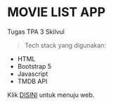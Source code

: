 # MOVIE LIST APP

Tugas TPA 3 Skilvul

>Tech stack yang digunakan:
- HTML
- Bootstrap 5
- Javascript
- TMDB API

Klik [DISINI](https://newversion-brucel4movie.netlify.app/) untuk menuju web.